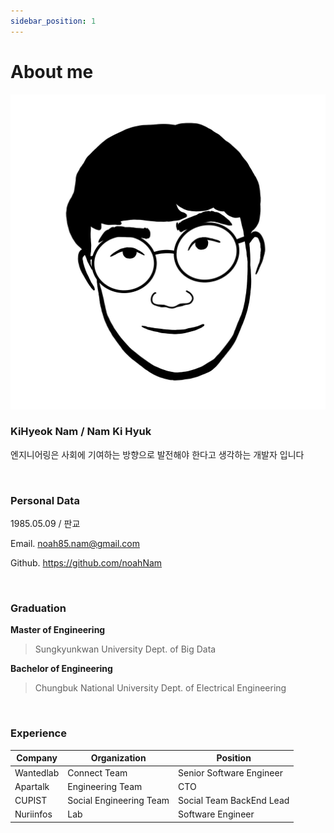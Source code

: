 ```yaml
---
sidebar_position: 1
---
```


# About me

<div style={{ display: 'flex', alignItems: 'center' }}>
  <img src="/img/noah_logo.png" alt="Locale Dropdown" style={{ width: 200, height: 200, marginRight: 20 }}/>
  <div style={{ display: 'flex', flexDirection: 'column', marginLeft: 10 }}>
    <h3>KiHyeok Nam / Nam Ki Hyuk</h3>
    <p>엔지니어링은 사회에 기여하는 방향으로 발전해야 한다고 생각하는 개발자 입니다</p>
  </div>
</div>


<br/>

### Personal Data

1985.05.09 / 판교

Email. noah85.nam@gmail.com

Github. https://github.com/noahNam


<br/>

### Graduation

**Master of Engineering**

> Sungkyunkwan University Dept. of Big Data

**Bachelor of Engineering**

> Chungbuk National University Dept. of Electrical Engineering

<br/>

### Experience

| Company | Organization | Position |
| --- | --- | --- |
| Wantedlab | Connect Team | Senior Software Engineer |
| Apartalk | Engineering Team | CTO |
| CUPIST | Social Engineering Team | Social Team BackEnd Lead |
| Nuriinfos | Lab | Software Engineer |